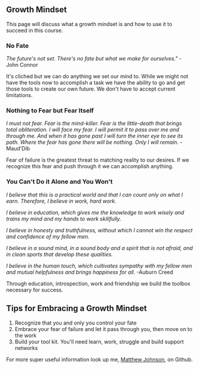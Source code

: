 ## Growth Mindset

This page will discuss what a growth mindset is and how to use it to succeed in this course. 

### No Fate

_The future's not set. There's no fate but what we make for ourselves."_
-John Connor 

It's cliched but we can do anything we set our mind to. While we might not have the tools now to accomplish a task we have the ability to go and get those tools to create our own future. We don't have to accept current limitations. 

### Nothing to Fear but Fear Itself

_I must not fear. Fear is the mind-killer. Fear is the little-death that brings total obliteration. I will face my fear. I will permit it to pass over me and through me. And when it has gone past I will turn the inner eye to see its path. Where the fear has gone there will be nothing. Only I will remain._
-Maud'Dib

Fear of failure is the greatest threat to matching reality to our desires. If we recognize this fear and push through it we can accomplish anything.

### You Can't Do it Alone and You Won't

_I believe that this is a practical world and that I can count
only on what I earn. Therefore, I believe in work, hard work._

_I believe in education, which gives me the knowledge to work
wisely and trains my mind and my hands to work skillfully._

_I believe in honesty and truthfulness, without which I cannot
win the respect and confidence of my fellow men._

_I believe in a sound mind, in a sound body and a spirit that is
not afraid, and in clean sports that develop these qualities._

_I believe in the human touch, which cultivates sympathy with my
fellow men and mutual helpfulness and brings happiness for all._
-Auburn Creed

Through education, introspection, work and friendship we build the toolbox necessary for success.

## Tips for Embracing a Growth Mindset

1. Recognize that you and only you control your fate
2. Embrace your fear of failure and let it pass through you, then move on to the work
3. Build your tool kit. You'll need learn, work, struggle and build support networks

For more super useful information look up me, [Matthew Johnson](https://github.com/SEAsouthern), on Github.
